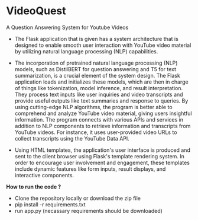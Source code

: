# VideoQuest
A Question Answering System for Youtube Videos

- The Flask application that is given has a system architecture that is designed to enable smooth user interaction with YouTube video material by utilizing natural language processing (NLP) capabilities. 

- The incorporation of pretrained natural language processing (NLP) models, such as DistilBERT for question answering and T5 for text summarization, is a crucial element of the system design. The Flask application loads and initializes these models, which are then in charge of things like tokenization, model inference, and result interpretation. They process text inputs like user inquiries and video transcripts and provide useful outputs like text summaries and response to queries. By using cutting-edge NLP algorithms, the program is better able to comprehend and analyze YouTube video material, giving users insightful information.
The program connects with various APIs and services in addition to NLP components to retrieve information and transcripts from YouTube videos. For instance, it uses user-provided video URLs to collect transcripts using the YouTube Data API. 

- Using HTML templates, the application's user interface is produced and sent to the client browser using Flask's template rendering system. In order to encourage user involvement and engagement, these templates include dynamic features like form inputs, result displays, and interactive components. 

**How to run the code ?**
- Clone the repository locally or download the zip file
- pip install -r requirements.txt
- run app.py (necassary requirements should be downloaded)
